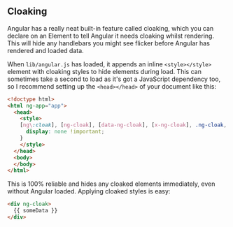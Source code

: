 ## Cloaking

Angular has a really neat built-in feature called cloaking, which you can declare on an Element to tell Angular it needs cloaking whilst rendering. This will hide any handlebars you might see flicker before Angular has rendered and loaded data.

When `lib/angular.js` has loaded, it appends an inline `<style></style>` element with cloaking styles to hide elements during load. This can sometimes take a second to load as it's got a JavaScript dependency too, so I recommend setting up the `<head></head>` of your document like this:

```html
<!doctype html>
<html ng-app="app">
  <head>
    <style>
    [ng\:cloak], [ng-cloak], [data-ng-cloak], [x-ng-cloak], .ng-cloak, .x-ng-cloak {
      display: none !important;
    }
    </style>
  </head>
  <body>
  </body>
</html>
```

This is 100% reliable and hides any cloaked elements immediately, even without Angular loaded. Applying cloaked styles is easy:

```html
<div ng-cloak>
  {{ someData }}
</div>
```